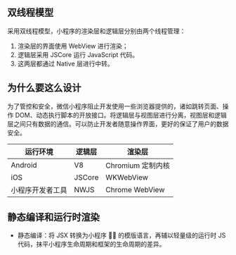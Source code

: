 ## 双线程模型

采用双线程模型，小程序的渲染层和逻辑层分别由两个线程管理：

1. 渲染层的界面使用 WebView 进行渲染；
2. 逻辑层采用 JSCore 运行 JavaScript 代码。
3. 这两层都通过 Native 层进行中转。

## 为什么要这么设计

为了管控和安全，微信小程序阻止开发使用一些浏览器提供的，诸如跳转页面、操作 DOM、动态执行脚本的开放接口。将逻辑层与视图层进行分离，视图层和逻辑层之间只有数据的通信。可以防止开发者随意操作界面，更好的保证了用户的数据安全。

| 运行环境         | 逻辑层 | 渲染层            |
| ---------------- | ------ | ----------------- |
| Android          | V8     | Chromium 定制内核 |
| iOS              | JSCore | WKWebView         |
| 小程序开发者工具 | NWJS   | Chrome WebView    |

## 静态编译和运行时渲染

- 静态编译：将 JSX 转换为小程序  的模版语言，再辅以轻量级的运行时 JS 代码，抹平小程序生命周期和框架的生命周期的差异。
